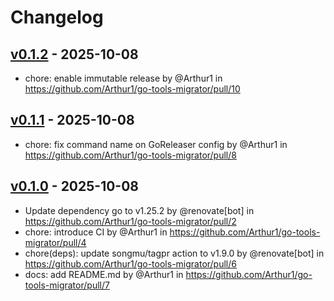 # Changelog

## [v0.1.2](https://github.com/Arthur1/go-tools-migrator/compare/v0.1.1...v0.1.2) - 2025-10-08
- chore: enable immutable release by @Arthur1 in https://github.com/Arthur1/go-tools-migrator/pull/10

## [v0.1.1](https://github.com/Arthur1/go-tools-migrator/compare/v0.1.0...v0.1.1) - 2025-10-08
- chore: fix command name on GoReleaser config by @Arthur1 in https://github.com/Arthur1/go-tools-migrator/pull/8

## [v0.1.0](https://github.com/Arthur1/go-tools-migrator/commits/v0.1.0) - 2025-10-08
- Update dependency go to v1.25.2 by @renovate[bot] in https://github.com/Arthur1/go-tools-migrator/pull/2
- chore: introduce CI by @Arthur1 in https://github.com/Arthur1/go-tools-migrator/pull/4
- chore(deps): update songmu/tagpr action to v1.9.0 by @renovate[bot] in https://github.com/Arthur1/go-tools-migrator/pull/6
- docs: add README.md by @Arthur1 in https://github.com/Arthur1/go-tools-migrator/pull/7
